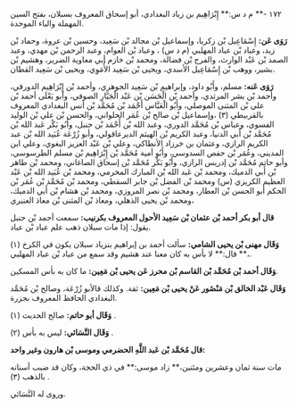 ١٧٢ -** م د س:** إِبْرَاهِيم بن زياد البغدادي، أبو إسحاق المعروف بسبلان، بفتح السين المهملة والباء الموحدة.

**رَوَى عَن:** إِسْمَاعِيل بْن زكريا، وإسماعيل بْن مجالد بْن سَعِيد، وحسين بْن عروة، وحماد بْن زيد، وعباد بْن عباد المهلبي (م د س) ، وعباد بْن العوام، وعبد الرحمن بْن مهدي، وعبد الصمد بْن عَبْد الوارث، والفرج بْن فضالة، ومحمد بْن خازم أبي معاوية الضرير، وهشيم بْن بشير، ووهب بْن إِسْمَاعِيل الأسدي، ويحيى بْن سَعِيد الأُمَوِي، ويحيى بْن سَعِيد القطان.

**رَوَى عَنه:** مسلم، وأَبُو داود، وإبراهيم بْن سَعِيد الجوهري، وأحمد بْن إِبْرَاهِيم الدورقي، وأحمد بْن بشر المرثدي، وأحمد بْن الْحَسَن بْن عَبْد الْجَبَّارِ الصوفي، وأبو يَعْلَى أحمد بْن علي بْن المثنى الموصلي، وأَبُو الْعَبَّاس أَحْمَد بْن مُحَمَّد بْن أنس البغدادي المعروف بالقربيطي (٣) ،وإسماعيل بْن صالح بْن عُمَر الحلواني، والحسن بْن علي بْن الوليد الفسوي، وعباس بْن مُحَمَّد الدوري، وعبد الله بْن أَحْمَد بْن حنبل، وأَبُو بَكْر عَبد الله بْن مُحَمَّد بْن أَبي الدنيا، وعبد الكريم بْن الهيثم الديرعاقولي، وأبو زُرْعَة عُبَيد الله بْن عبد الكريم الرازي، وعثمان بن خرزاد الأنطاكي، وعلي بْن عَبْد العزيز البغوي، وعلي ابن المديني، وعُمَر بْن حفص السدوسي، وأَبُو أمية مُحَمَّد بْن إِبْرَاهِيم بْن مسلم الطرسوسي، وأبو حاتم مُحَمَّد بْن إدريس الرازي، وأَبُو بَكْر مُحَمَّد بْن إسحاق الصاغاني، ومحمد بْن طاهر بْن أَبي الدميك، ومحمد بْن عَبد الله بْن المبارك المخرمي، ومحمد بْن عُبَيد الله بْن عَبْد العظيم الكريزي (س) ومحمد بْن الفضل بْن جابر السقطي، ومحمد بْن مُحَمَّد بْن عُمَر بْن الحكم أبو الحسن بْن العطار، ومحمد بْن نصر المروزي، ومحمد بْن هشام بْن أَبي الدميك، ومحمد بْن يحيى الذهلي، ومعاذ بْن المثنى بْن معاذ العنبري،

**قال أبو بكر أحمد بْن عثمان بْن سَعِيد الأحول المعروف بكرنيب:** سمعت أحمد بْن حنبل يقول: إذا مات سبلان ذهب علم عباد بْن عباد.

**وَقَال مهنى بْن يحيى الشامي:** سألت أحمد بن إبراهيم بنزياد سبلان يكون في الكرخ (١) ،** قال:** لا بأس به كان معنا عند هشيم وقد سمع من عباد بْن عباد المهلبي.

**وَقَال أحمد بْن مُحَمَّد بْن القاسم بْن محرز عَن يحيى بْن مَعِين:** ما كان به بأس المسكين.

**وَقَال عَبْد الخالق بْن مَنْصُور عَنْ يحيى بْن مَعِين:** ثقة. وكذلك قالأبو زُرْعَة، وصالح بْن مُحَمَّد البغدادي الحافظ المعروف بجزرة.

**وَقَال أبو حاتم:** صالح الحديث (١) .

**وَقَال النَّسَائي:** ليس به بأس (٢) .

**قال مُحَمَّد بْن عَبد اللَّهِ الحضرمي وموسى بْن هارون وغير واحد:**

مات سنة ثمان وعشرين ومئتين،** زاد موسى:** في ذي الحجة، وكان قد ضبب أسنانه بالذهب (٣) .

وروى له النَّسَائي.